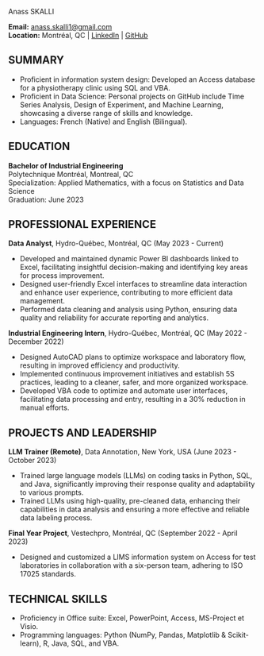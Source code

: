  Anass SKALLI

**Email:** anass.skalli1@gmail.com  
**Location:** Montréal, QC | [LinkedIn](#) | [GitHub](#)

## SUMMARY
- Proficient in information system design: Developed an Access database for a physiotherapy clinic using SQL and VBA.
- Proficient in Data Science: Personal projects on GitHub include Time Series Analysis, Design of Experiment, and Machine Learning, showcasing a diverse range of skills and knowledge.
- Languages: French (Native) and English (Bilingual).

## EDUCATION
**Bachelor of Industrial Engineering**  
Polytechnique Montréal, Montreal, QC  
Specialization: Applied Mathematics, with a focus on Statistics and Data Science  
Graduation: June 2023

## PROFESSIONAL EXPERIENCE
**Data Analyst**, Hydro-Québec, Montréal, QC (May 2023 - Current)
- Developed and maintained dynamic Power BI dashboards linked to Excel, facilitating insightful decision-making and identifying key areas for process improvement.
- Designed user-friendly Excel interfaces to streamline data interaction and enhance user experience, contributing to more efficient data management.
- Performed data cleaning and analysis using Python, ensuring data quality and reliability for accurate reporting and analytics.

**Industrial Engineering Intern**, Hydro-Québec, Montréal, QC (May 2022 - December 2022)
- Designed AutoCAD plans to optimize workspace and laboratory flow, resulting in improved efficiency and productivity.
- Implemented continuous improvement initiatives and establish 5S practices, leading to a cleaner, safer, and more organized workspace.
- Developed VBA code to optimize and automate user interfaces, facilitating data processing and entry, resulting in a 30% reduction in manual efforts.

## PROJECTS AND LEADERSHIP
**LLM Trainer (Remote)**, Data Annotation, New York, USA (June 2023 - October 2023)
- Trained large language models (LLMs) on coding tasks in Python, SQL, and Java, significantly improving their response quality and adaptability to various prompts.
- Trained LLMs using high-quality, pre-cleaned data, enhancing their capabilities in data analysis and ensuring a more effective and reliable data labeling process.

**Final Year Project**, Vestechpro, Montréal, QC (September 2022 - April 2023)
- Designed and customized a LIMS information system on Access for test laboratories in collaboration with a six-person team, adhering to ISO 17025 standards.

## TECHNICAL SKILLS
- Proficiency in Office suite: Excel, PowerPoint, Access, MS-Project et Visio.
- Programming languages: Python (NumPy, Pandas, Matplotlib & Scikit-learn), R, Java, SQL, and VBA.

